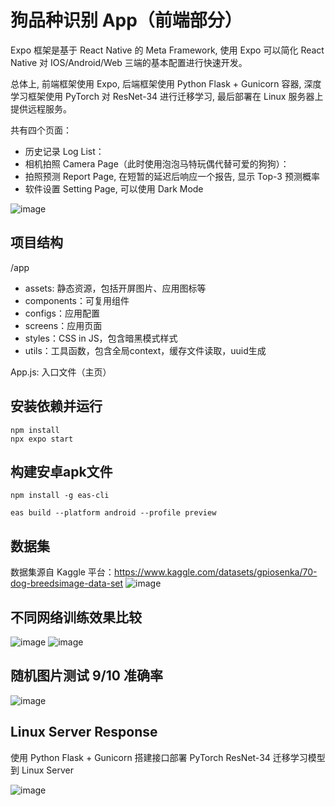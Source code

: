 # 狗品种识别 App（前端部分）

Expo 框架是基于 React Native 的 Meta Framework, 使用 Expo 可以简化 React Native 对 IOS/Android/Web 三端的基本配置进行快速开发。  

总体上, 前端框架使用 Expo, 后端框架使用 Python Flask + Gunicorn 容器, 深度学习框架使用 PyTorch 对 ResNet-34 进行迁移学习, 最后部署在 Linux 服务器上提供远程服务。

共有四个页面：
- 历史记录 Log List：
- 相机拍照 Camera Page（此时使用泡泡马特玩偶代替可爱的狗狗）：
- 拍照预测 Report Page, 在短暂的延迟后响应一个报告, 显示 Top-3 预测概率
- 软件设置 Setting Page, 可以使用 Dark Mode

![image](https://user-images.githubusercontent.com/56614895/185463595-1cdd7252-3fc0-4800-a356-ac1b783b6f2e.png)

## 项目结构
/app
- assets: 静态资源，包括开屏图片、应用图标等
- components：可复用组件
- configs：应用配置
- screens：应用页面
- styles：CSS in JS，包含暗黑模式样式
- utils：工具函数，包含全局context，缓存文件读取，uuid生成

App.js: 入口文件（主页）

## 安装依赖并运行

```
npm install
npx expo start
```

## 构建安卓apk文件

`npm install -g eas-cli`

`eas build --platform android --profile preview`  

## 数据集

数据集源自 Kaggle 平台：https://www.kaggle.com/datasets/gpiosenka/70-dog-breedsimage-data-set
![image](https://user-images.githubusercontent.com/56614895/185461003-3f2c155c-2d42-4c97-af54-2608e97b3c28.png)

## 不同网络训练效果比较

![image](https://user-images.githubusercontent.com/56614895/185464238-84cfa09c-b94c-4c90-a61b-8d68b1a677a3.png)
![image](https://user-images.githubusercontent.com/56614895/185464278-15610984-a16e-427c-9472-c708d606978b.png)

## 随机图片测试 9/10 准确率

![image](https://user-images.githubusercontent.com/56614895/185464353-069a0512-6d75-4dc9-a825-be267f3d76e5.png)

## Linux Server Response

使用 Python Flask + Gunicorn 搭建接口部署 PyTorch ResNet-34 迁移学习模型到 Linux Server

![image](https://user-images.githubusercontent.com/56614895/185461259-496bf849-46e6-4257-be83-6b560ea68498.png)




